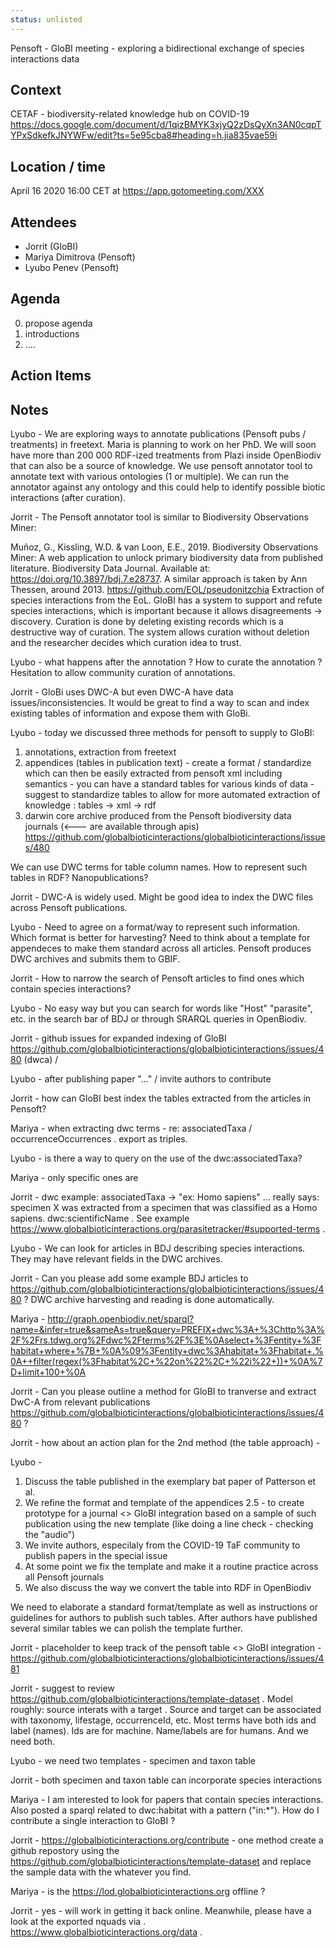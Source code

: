 ```yaml
---
status: unlisted
---
```



Pensoft - GloBI meeting  - exploring a bidirectional exchange of species interactions data 

## Context
CETAF - biodiversity-related knowledge hub on COVID-19
https://docs.google.com/document/d/1qizBMYK3xjyQ2zDsQyXn3AN0cqpTYPxSdkefkJNYWFw/edit?ts=5e95cba8#heading=h.jia835vae59i

## Location / time
April 16 2020 16:00 CET at https://app.gotomeeting.com/XXX

## Attendees
 * Jorrit (GloBI)
* Mariya Dimitrova (Pensoft)
* Lyubo Penev (Pensoft)

## Agenda

0. propose agenda
1. introductions
2. ....


## Action Items

## Notes

Lyubo - We are exploring ways to annotate publications (Pensoft pubs / treatments) in freetext. Maria is planning to work on her PhD.  We will soon have more than 200 000 RDF-ized treatments from Plazi inside OpenBiodiv that can also be a source of knowledge.  We use pensoft annotator  tool to annotate text with various ontologies (1 or multiple). We can run the annotator against any ontology and this could help to identify possible biotic interactions (after curation). 

Jorrit - The Pensoft annotator tool is similar to Biodiversity Observations Miner:

Muñoz, G., Kissling, W.D. & van Loon, E.E., 2019. Biodiversity Observations Miner: A web application to unlock primary biodiversity data from published literature. Biodiversity Data Journal. Available at: https://doi.org/10.3897/bdj.7.e28737.
A similar approach is taken by Ann Thessen, around 2013.  https://github.com/EOL/pseudonitzchia 
Extraction of species interactions from the EoL. 
GloBI has a system to support and refute species interactions, which is important because it allows disagreements -> discovery. Curation is done by deleting existing records which is a destructive way of curation. The system allows curation without deletion and the researcher decides which curation idea to trust.

Lyubo - what happens after the annotation ? How to curate the annotation ? Hesitation to allow community curation of annotations.

Jorrit  - GloBi uses DWC-A but even DWC-A have data issues/inconsistencies. It would be great to find a way to scan and index existing tables of information and expose them with GloBi.

Lyubo - today we discussed three methods for pensoft to supply to GloBI:

1. annotations, extraction from freetext
2. appendices (tables in publication text) - create a format / standardize which can then be easily extracted from pensoft xml including semantics - you can have a standard tables for various kinds of data - suggest to standardize tables to allow for more automated extraction of knowledge : tables -> xml -> rdf  
3. darwin core archive produced from the Pensoft biodiversity data journals (<--- are available through apis) https://github.com/globalbioticinteractions/globalbioticinteractions/issues/480 

We can use DWC terms for table column names. How to represent such tables in RDF? Nanopublications?

Jorrit - DWC-A is widely used. Might be good idea to index the DWC files across Pensoft publications. 

Lyubo - Need to agree on a format/way to represent such information. Which format is better for harvesting?
Need to think about a template for appendeces to make them standard across all articles. Pensoft produces DWC archives and submits them to GBIF. 

Jorrit - How to narrow the search of Pensoft articles to find ones which contain species interactions?

Lyubo -  No easy way but you can search for words like "Host" "parasite", etc. in the search bar of BDJ or through SRARQL queries in OpenBiodiv. 

Jorrit - github issues for expanded indexing of GloBI https://github.com/globalbioticinteractions/globalbioticinteractions/issues/480 (dwca)  / 

Lyubo - after publishing paper "..." / invite authors to contribute 

Jorrit - how can GloBI best index the tables extracted from the articles in Pensoft? 

Mariya - when extracting dwc terms - re: associatedTaxa / occurrenceOccurrences . export as triples.

Lyubo - is there a way to query on the use of the dwc:associatedTaxa? 

Mariya - only specific ones are 

Jorrit - dwc example: associatedTaxa -> "ex: Homo sapiens" ... really says: specimen X was extracted from a specimen that was classified as a Homo sapiens. dwc:scientificName . See example https://www.globalbioticinteractions.org/parasitetracker/#supported-terms .


Lyubo - We can look for articles in BDJ describing species interactions. They may have relevant fields in the DWC archives. 

Jorrit - Can you please add some example BDJ articles to https://github.com/globalbioticinteractions/globalbioticinteractions/issues/480 ?
DWC archive harvesting and  reading is done automatically.

Mariya  - http://graph.openbiodiv.net/sparql?name=&infer=true&sameAs=true&query=PREFIX+dwc%3A+%3Chttp%3A%2F%2Frs.tdwg.org%2Fdwc%2Fterms%2F%3E%0Aselect+%3Fentity+%3Fhabitat+where+%7B+%0A%09%3Fentity+dwc%3Ahabitat+%3Fhabitat+.%0A++filter(regex(%3Fhabitat%2C+%22on%22%2C+%22i%22+))+%0A%7D+limit+100+%0A

Jorrit - Can you please outline a method for GloBI to tranverse and extract DwC-A from relevant publications https://github.com/globalbioticinteractions/globalbioticinteractions/issues/480 ?


Jorrit - how about an action plan for the 2nd method (the table approach) - 

Lyubo - 
1. Discuss the table published in the exemplary bat paper of Patterson et al.
2. We refine the format and template of the appendices
2.5 - to create prototype for a journal <> GloBI integration based on a sample of such publication using the new template  (like doing a line check - checking the "audio")
3. We invite authors, especilaly from the COVID-19 TaF community to publish papers in the special issue
4. At some point we fix the template and make it a routine practice across all Pensoft journals 
5. We also discuss the way we convert the table into RDF in OpenBiodiv

We need to elaborate a standard format/template  as well as instructions or guidelines for authors to publish such tables. After authors have published several similar tables we can polish the template further.

Jorrit - placeholder to keep track of the pensoft table <> GloBI integration -  https://github.com/globalbioticinteractions/globalbioticinteractions/issues/481

Jorrit - suggest to review https://github.com/globalbioticinteractions/template-dataset . Model roughly: source interats with a target . Source and target can be associated with taxonomy, lifestage, occurrenceId, etc. Most terms have both ids and label (names). Ids are for machine. Name/labels are for humans. And we need both. 

Lyubo - we need two templates - specimen and taxon table

Jorrit - both specimen and taxon table can incorporate species interactions

Mariya - I am interested to look for papers that contain species interactions. Also posted a sparql related to dwc:habitat with a pattern ("in:*").  How do I contribute a single interaction to GloBI ?

Jorrit - https://globalbioticinteractions.org/contribute - one method create a github repostory using the https://github.com/globalbioticinteractions/template-dataset  and replace the sample data with the whatever you find. 

Mariya - is the https://lod.globalbioticinteractions.org offline ?

Jorrit - yes - will work in getting it back online. Meanwhile, please have a look at the exported nquads via . https://www.globalbioticinteractions.org/data . 
